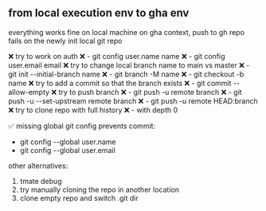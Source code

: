 
## from local execution env to gha env

everything works fine on local machine
on gha context, push to gh repo fails on the newly init local git repo

❌ try to work on auth
❌   - git config user.name name
❌   - git config user.email email
❌ try to change local branch name to main vs master
❌   - git init --initial-branch name
❌   - git branch -M name
❌   - git checkout -b name
❌ try to add a commit so that the branch exists
❌   - git commit --allow-empty
❌ try to push branch
❌   - git push -u remote branch
❌   - git push -u --set-upstream remote branch
❌   - git push -u remote HEAD:branch
❌ try to clone repo with full history
❌   - with depth 0

✅ missing global git config prevents commit:
   - git config --global user.name
   - git config --global user.email

other alternatives:

1. tmate debug
2. try manually cloning the repo in another location
3. clone empty repo and switch .git dir
